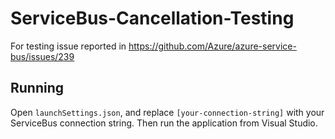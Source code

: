 # ServiceBus-Cancellation-Testing
For testing issue reported in https://github.com/Azure/azure-service-bus/issues/239

## Running

Open `launchSettings.json`, and replace `[your-connection-string]` with your ServiceBus connection string. Then run the application from Visual Studio.
